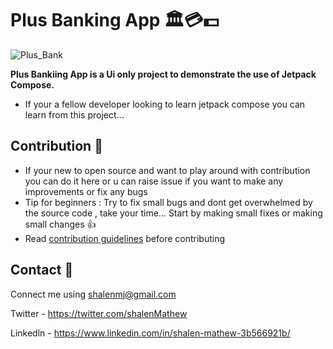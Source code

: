 # Plus Banking App 🏛️💳💵

![Plus_Bank](https://github.com/shalenMathew/Plus-Bank/assets/119736953/d68ee5e9-c46b-4d80-80bc-39273448c602)

**Plus Bankiing App is a Ui only project to demonstrate the use of Jetpack Compose.**

- If your a fellow developer looking to learn jetpack compose you can learn from this project...

## Contribution 🤝
- If your new to open source and want to play around with contribution you can do it here or u can raise issue if you want to make any improvements or fix any bugs
- Tip for beginners : Try to fix small bugs and dont get overwhelmed by the source code , take your time... Start by making small fixes or making small changes 👍
- Read [contribution guidelines](CONTRIBUTING.md) before contributing


## Contact 📧
Connect me using shalenmj@gmail.com

Twitter - https://twitter.com/shalenMathew

Linkedln - https://www.linkedin.com/in/shalen-mathew-3b566921b/


